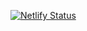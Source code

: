 [![Netlify Status](https://api.netlify.com/api/v1/badges/4d07ec78-3a2f-4151-82d0-4b38171ce0b6/deploy-status)](https://app.netlify.com/sites/victorwynne/deploys)
